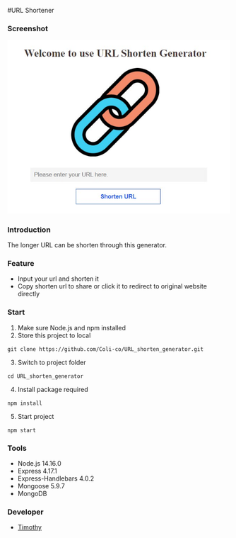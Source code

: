 #URL Shortener

### Screenshot

![Image](/public/screenshot.jpg)

### Introduction

The longer URL can be shorten through this generator.

### Feature

- Input your url and shorten it
- Copy shorten url to share or click it to redirect to original website directly

### Start

1. Make sure Node.js and npm installed
2. Store this project to local
```
git clone https://github.com/Coli-co/URL_shorten_generator.git
```
3. Switch to project folder
```
cd URL_shorten_generator
```
4. Install package required

```
npm install
```

5. Start project

```
npm start
```

### Tools

- Node.js 14.16.0
- Express 4.17.1
- Express-Handlebars 4.0.2
- Mongoose 5.9.7
- MongoDB

### Developer

- [Timothy](https://github.com/Coli-co)
